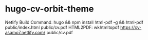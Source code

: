 # hugo-cv-orbit-theme

Netlify Build Command: hugo && npm install html-pdf -g && html-pdf public/index.html public/cv.pdf
HTML2PDF: wkhtmltopdf https://cv-asamo7.netlify.com/ public/cv.pdf
